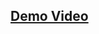 ## [Demo Video](https://drive.google.com/file/d/19m8WVEpbD7T_K5lh270Fd7kJlm33AR8o/view?usp=sharing)
